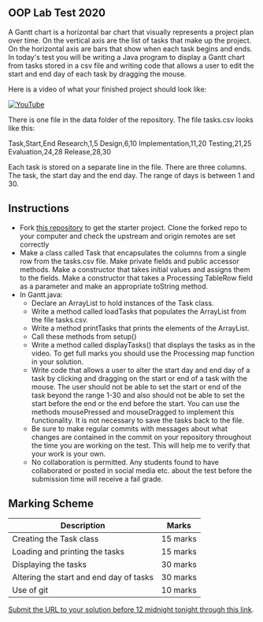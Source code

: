 ## OOP Lab Test 2020

A Gantt chart is a horizontal bar chart that visually represents a project plan over time. On the vertical axis are the list of tasks that make up the project. On the horizontal axis are bars that show when each task begins and ends. In today's test you will be writing a Java program to display a Gantt chart from tasks stored in a csv file and writing code that allows a user to edit the start and end day of each task by dragging the mouse. 

Here is a video of what your finished project should look like:

[![YouTube](http://img.youtube.com/vi/uZHh_qOthNo/0.jpg)](https://youtu.be/uZHh_qOthNo)

There is one file in the data folder of the repository. The file tasks.csv looks like this:

Task,Start,End
Research,1,5
Design,6,10
Implementation,11,20
Testing,21,25
Evaluation,24,28
Release,28,30

Each task is stored on a separate line in the file. There are three columns. The task, the start day and the end day. The range of days is between 1 and 30.

## Instructions

- Fork [this repository](https://github.com/skooter500/OOP-LabTest-2020-Starter) to get the starter project. Clone the forked repo to your computer and check the upstream and origin remotes are set correctly
- Make a class called Task that encapsulates the columns from a single row from the tasks.csv file. Make private fields and public accessor methods. Make a constructor that takes initial values and assigns them to the fields. Make a constructor that takes a Processing TableRow field as a parameter and make an appropriate toString method.
- In Gantt.java:
	- Declare an ArrayList to hold instances of the Task class. 
	- Write a method called loadTasks that populates the ArrayList from the file tasks.csv. 
	- Write a method printTasks that prints the elements of the ArrayList.
	- Call these methods from setup()
	- Write a method called displayTasks() that displays the tasks as in the video. To get full marks you should use the Processing map function in your solution.
	- Write code that allows a user to alter the start day and end day of a task by clicking and dragging on the start or end of a task with the mouse. The user should not be able to set the start or end of the task beyond the range 1-30 and also should not be able to set the start before the end or the end before the start. You can use the methods mousePressed and mouseDragged to implement this functionality. It is not necessary to save the tasks back to the file.
	- Be sure to make regular commits with messages about what changes are contained in the commit on your repository throughout the time you are working on the test. This will help me to verify that your work is your own.
	- No collaboration is permitted. Any students found to have collaborated or posted in social media etc. about the test before the submission time will receive a fail grade.

## Marking Scheme

| Description | Marks |
|-------------|-------|
| Creating the Task class | 15 marks |
| Loading and printing the tasks | 15 marks |
| Displaying the tasks | 30 marks |
| Altering the start and end day of tasks | 30 marks |
| Use of git | 10 marks |

[Submit the URL to your solution before 12 midnight tonight through this link](https://docs.google.com/forms/d/e/1FAIpQLScovQqWBcwYXkUlEoWX5inMESPi5zpGF3vcWpg1usAKDW1eqg/viewform).